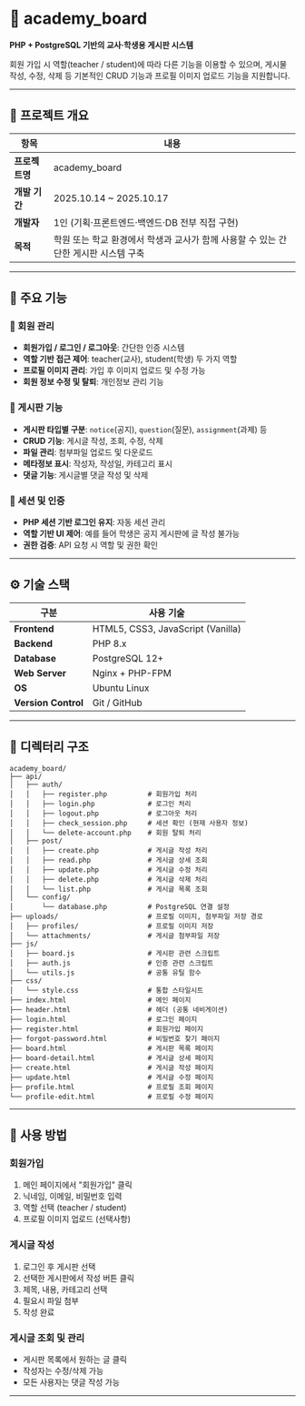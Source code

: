 # 🏫 academy_board

**PHP + PostgreSQL 기반의 교사·학생용 게시판 시스템**

회원 가입 시 역할(teacher / student)에 따라 다른 기능을 이용할 수 있으며, 게시물 작성, 수정, 삭제 등 기본적인 CRUD 기능과 프로필 이미지 업로드 기능을 지원합니다.

---

## 📌 프로젝트 개요

| 항목 | 내용 |
|------|------|
| **프로젝트명** | academy_board |
| **개발 기간** | 2025.10.14 ~ 2025.10.17 |
| **개발자** | 1인 (기획·프론트엔드·백엔드·DB 전부 직접 구현) |
| **목적** | 학원 또는 학교 환경에서 학생과 교사가 함께 사용할 수 있는 간단한 게시판 시스템 구축 |

---

## 🎯 주요 기능

### 👤 회원 관리
- **회원가입 / 로그인 / 로그아웃**: 간단한 인증 시스템
- **역할 기반 접근 제어**: teacher(교사), student(학생) 두 가지 역할
- **프로필 이미지 관리**: 가입 후 이미지 업로드 및 수정 가능
- **회원 정보 수정 및 탈퇴**: 개인정보 관리 기능

### 📝 게시판 기능
- **게시판 타입별 구분**: `notice`(공지), `question`(질문), `assignment`(과제) 등
- **CRUD 기능**: 게시글 작성, 조회, 수정, 삭제
- **파일 관리**: 첨부파일 업로드 및 다운로드
- **메타정보 표시**: 작성자, 작성일, 카테고리 표시
- **댓글 기능**: 게시글별 댓글 작성 및 삭제

### 🔐 세션 및 인증
- **PHP 세션 기반 로그인 유지**: 자동 세션 관리
- **역할 기반 UI 제어**: 예를 들어 학생은 공지 게시판에 글 작성 불가능
- **권한 검증**: API 요청 시 역할 및 권한 확인

---

## ⚙️ 기술 스택

| 구분 | 사용 기술 |
|------|------------|
| **Frontend** | HTML5, CSS3, JavaScript (Vanilla) |
| **Backend** | PHP 8.x |
| **Database** | PostgreSQL 12+ |
| **Web Server** | Nginx + PHP-FPM |
| **OS** | Ubuntu Linux |
| **Version Control** | Git / GitHub |

---

## 🧱 디렉터리 구조

```
academy_board/
├── api/
│   ├── auth/
│   │   ├── register.php          # 회원가입 처리
│   │   ├── login.php             # 로그인 처리
│   │   ├── logout.php            # 로그아웃 처리
│   │   ├── check_session.php     # 세션 확인 (현재 사용자 정보)
│   │   └── delete-account.php    # 회원 탈퇴 처리
│   ├── post/
│   │   ├── create.php            # 게시글 작성 처리
│   │   ├── read.php              # 게시글 상세 조회
│   │   ├── update.php            # 게시글 수정 처리
│   │   ├── delete.php            # 게시글 삭제 처리
│   │   └── list.php              # 게시글 목록 조회
│   └── config/
│       └── database.php          # PostgreSQL 연결 설정
├── uploads/                      # 프로필 이미지, 첨부파일 저장 경로
│   ├── profiles/                 # 프로필 이미지 저장
│   └── attachments/              # 게시글 첨부파일 저장
├── js/
│   ├── board.js                  # 게시판 관련 스크립트
│   ├── auth.js                   # 인증 관련 스크립트
│   └── utils.js                  # 공통 유틸 함수
├── css/
│   └── style.css                 # 통합 스타일시트
├── index.html                    # 메인 페이지
├── header.html                   # 헤더 (공통 네비게이션)
├── login.html                    # 로그인 페이지
├── register.html                 # 회원가입 페이지
├── forgot-password.html          # 비밀번호 찾기 페이지
├── board.html                    # 게시판 목록 페이지
├── board-detail.html             # 게시글 상세 페이지
├── create.html                   # 게시글 작성 페이지
├── update.html                   # 게시글 수정 페이지
├── profile.html                  # 프로필 조회 페이지
└── profile-edit.html             # 프로필 수정 페이지
```

---

## 📖 사용 방법

### 회원가입
1. 메인 페이지에서 "회원가입" 클릭
2. 닉네임, 이메일, 비밀번호 입력
3. 역할 선택 (teacher / student)
4. 프로필 이미지 업로드 (선택사항)

### 게시글 작성
1. 로그인 후 게시판 선택
2. 선택한 게시판에서 작성 버튼 클릭
3. 제목, 내용, 카테고리 선택
4. 필요시 파일 첨부
5. 작성 완료

### 게시글 조회 및 관리
- 게시판 목록에서 원하는 글 클릭
- 작성자는 수정/삭제 가능
- 모든 사용자는 댓글 작성 가능

---
